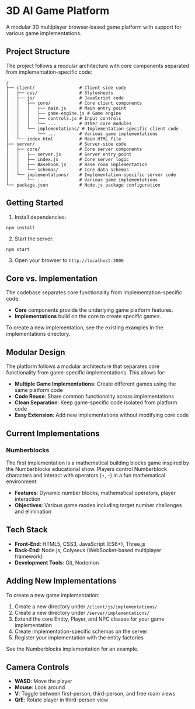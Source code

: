 # 3D AI Game Platform

A modular 3D multiplayer browser-based game platform with support for various game implementations.

## Project Structure

The project follows a modular architecture with core components separated from implementation-specific code:

```
/
├── client/                 # Client-side code
│   ├── css/                # Stylesheets
│   ├── js/                 # JavaScript code
│   │   ├── core/           # Core client components
│   │   │   ├── main.js     # Main entry point
│   │   │   ├── game-engine.js # Game engine
│   │   │   ├── controls.js # Input controls
│   │   │   └── ...         # Other core modules
│   │   └── implementations/ # Implementation-specific client code
│   │       └── ...         # Various game implementations
│   └── index.html          # Main HTML file
├── server/                 # Server-side code
│   ├── core/               # Core server components
│   │   ├── server.js       # Server entry point
│   │   ├── index.js        # Core server logic
│   │   ├── BaseRoom.js     # Base room implementation
│   │   └── schemas/        # Core data schemas
│   └── implementations/    # Implementation-specific server code
│       └── ...             # Various game implementations
└── package.json            # Node.js package configuration
```

## Getting Started

1. Install dependencies:
```
npm install
```

2. Start the server:
```
npm start
```

3. Open your browser to `http://localhost:3000`

## Core vs. Implementation

The codebase separates core functionality from implementation-specific code:

- **Core** components provide the underlying game platform features.
- **Implementations** build on the core to create specific games.

To create a new implementation, see the existing examples in the implementations directory.

## Modular Design

The platform follows a modular architecture that separates core functionality from game-specific implementations. This allows for:

- **Multiple Game Implementations**: Create different games using the same platform code
- **Code Reuse**: Share common functionality across implementations
- **Clean Separation**: Keep game-specific code isolated from platform code
- **Easy Extension**: Add new implementations without modifying core code

## Current Implementations

### Numberblocks

The first implementation is a mathematical building blocks game inspired by the Numberblocks educational show. Players control Numberblock characters and interact with operators (+, -) in a fun mathematical environment.

- **Features**: Dynamic number blocks, mathematical operators, player interaction
- **Objectives**: Various game modes including target number challenges and elimination

## Tech Stack

- **Front-End**: HTML5, CSS3, JavaScript (ES6+), Three.js
- **Back-End**: Node.js, Colyseus (WebSocket-based multiplayer framework)
- **Development Tools**: Git, Nodemon

## Adding New Implementations

To create a new game implementation:

1. Create a new directory under `/client/js/implementations/`
2. Create a new directory under `/server/implementations/`
3. Extend the core Entity, Player, and NPC classes for your game implementation
4. Create implementation-specific schemas on the server
5. Register your implementation with the entity factories

See the Numberblocks implementation for an example.

## Camera Controls

- **WASD**: Move the player
- **Mouse**: Look around
- **V**: Toggle between first-person, third-person, and free roam views
- **Q/E**: Rotate player in third-person view
